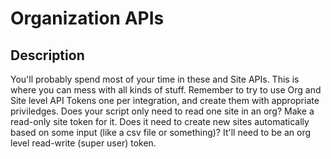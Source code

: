 # Organization APIs #

## Description ##

You'll probably spend most of your time in these and Site APIs. This is where you can mess with all kinds of stuff. Remember to try to use Org and Site level API Tokens one per integration, and create them with appropriate priviledges. Does your script only need to read one site in an org? Make a read-only site token for it. Does it need to create new sites automatically based on some input (like a csv file or something)? It'll need to be an org level read-write (super user) token.  